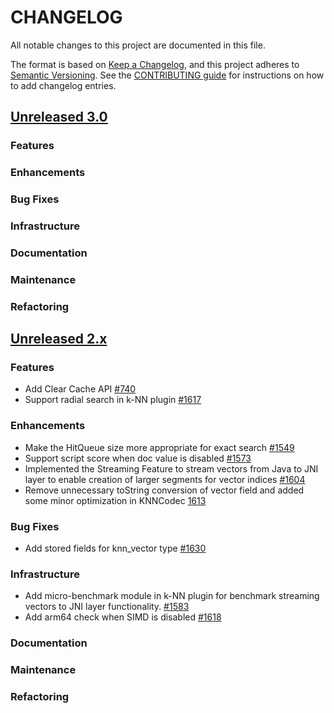 # CHANGELOG
All notable changes to this project are documented in this file.

The format is based on [Keep a Changelog](https://keepachangelog.com/en/1.0.0/), and this project adheres to [Semantic Versioning](https://semver.org/spec/v2.0.0.html). See the [CONTRIBUTING guide](./CONTRIBUTING.md#Changelog) for instructions on how to add changelog entries.

## [Unreleased 3.0](https://github.com/opensearch-project/k-NN/compare/2.x...HEAD)
### Features
### Enhancements
### Bug Fixes
### Infrastructure
### Documentation
### Maintenance
### Refactoring

## [Unreleased 2.x](https://github.com/opensearch-project/k-NN/compare/2.13...2.x)
### Features
* Add Clear Cache API [#740](https://github.com/opensearch-project/k-NN/pull/740)
* Support radial search in k-NN plugin [#1617](https://github.com/opensearch-project/k-NN/pull/1617)
### Enhancements
* Make the HitQueue size more appropriate for exact search [#1549](https://github.com/opensearch-project/k-NN/pull/1549)
* Support script score when doc value is disabled [#1573](https://github.com/opensearch-project/k-NN/pull/1573)
* Implemented the Streaming Feature to stream vectors from Java to JNI layer to enable creation of larger segments for vector indices [#1604](https://github.com/opensearch-project/k-NN/pull/1604)
* Remove unnecessary toString conversion of vector field and added some minor optimization in KNNCodec [1613](https://github.com/opensearch-project/k-NN/pull/1613)
### Bug Fixes
* Add stored fields for knn_vector type [#1630](https://github.com/opensearch-project/k-NN/pull/1630)
### Infrastructure
* Add micro-benchmark module in k-NN plugin for benchmark streaming vectors to JNI layer functionality. [#1583](https://github.com/opensearch-project/k-NN/pull/1583)
* Add arm64 check when SIMD is disabled [#1618](https://github.com/opensearch-project/k-NN/pull/1618)
### Documentation
### Maintenance
### Refactoring
